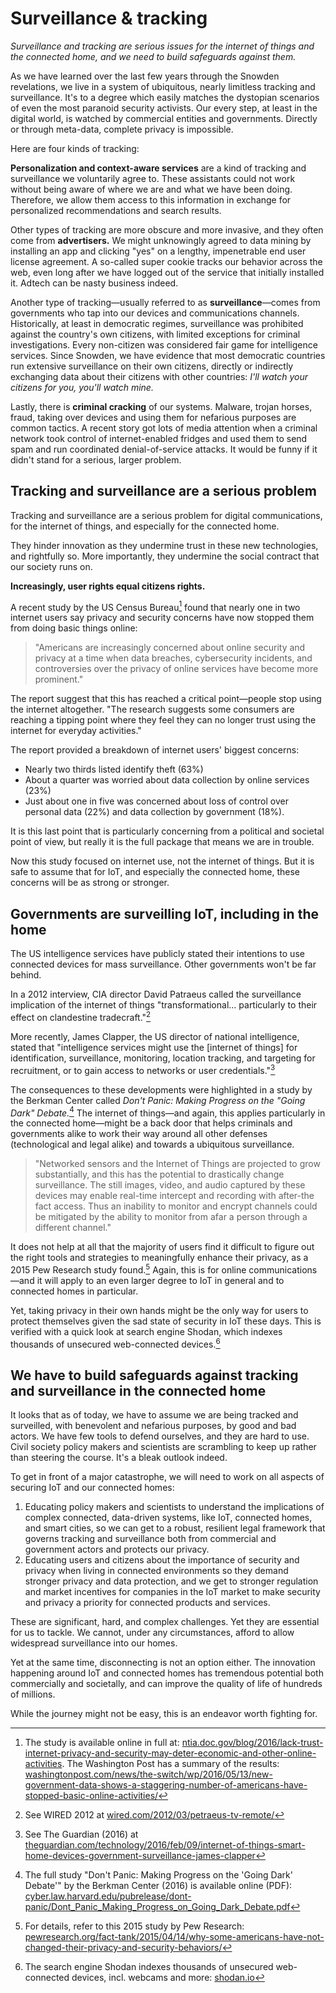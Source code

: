 # Surveillance & tracking

*Surveillance and tracking are serious issues for the internet of things and the connected home, and we need to build safeguards against them.*

As we have learned over the last few years through the Snowden revelations, we live in a system of ubiquitous, nearly limitless tracking and surveillance. It's to a degree which easily matches the dystopian scenarios of even the most paranoid security activists. Our every step, at least in the digital world, is watched by commercial entities and governments. Directly or through meta-data, complete privacy is impossible.

Here are four kinds of tracking:

**Personalization and context-aware services** are a kind of tracking and surveillance we voluntarily agree to. These assistants could not work without being aware of where we are and what we have been doing. Therefore, we allow them access to this information in exchange for personalized recommendations and search results.

Other types of tracking are more obscure and more invasive, and they often come from **advertisers.** We might unknowingly agreed to data mining by installing an app and clicking "yes" on a lengthy, impenetrable end user license agreement. A so-called super cookie tracks our behavior across the web, even long after we have logged out of the service that initially installed it. Adtech can be nasty business indeed.

Another type of tracking—usually referred to as **surveillance**—comes from governments who tap into our devices and communications channels. Historically, at least in democratic regimes, surveillance was prohibited against the country's own citizens, with limited exceptions for criminal investigations. Every non-citizen was considered fair game for intelligence services. Since Snowden, we have evidence that most democratic countries run extensive surveillance on their own citizens,  directly or indirectly exchanging data about their citizens with other countries: *I'll watch your citizens for you, you'll watch mine.*

Lastly, there is **criminal cracking** of our systems. Malware, trojan horses, fraud, taking over devices and using them for nefarious purposes are common tactics. A recent story got lots of media attention when a criminal network took control of internet-enabled fridges and used them to send spam and run coordinated denial-of-service attacks. It would be funny if it didn't stand for a serious, larger problem.

## Tracking and surveillance are a serious problem

Tracking and surveillance are a serious problem for digital communications, for the internet of things, and especially for the connected home.

They hinder innovation as they undermine trust in these new technologies, and rightfully so. More importantly, they undermine the social contract that our society runs on. 

**Increasingly, user rights equal citizens rights.**

A recent study by the US Census Bureau[^1] found that nearly one in two internet users say privacy and security concerns have now stopped them from doing basic things online: 

> "Americans are increasingly concerned about online security and privacy at a time when data breaches, cybersecurity incidents, and controversies over the privacy of online services have become more prominent."

The report suggest that this has reached a critical point—people stop using the internet altogether. "The research suggests some consumers are reaching a tipping point where they feel they can no longer trust using the internet for everyday activities."

The report provided a breakdown of internet users' biggest concerns:

- Nearly two thirds listed identify theft (63%)
- About a quarter was worried about data collection by online services (23%)
- Just about one in five was concerned about loss of control over personal data (22%) and data collection by government (18%).

It is this last point that is particularly concerning from a political and societal point of view, but really it is the full package that means we are in trouble.

Now this study focused on internet use, not the internet of things. But it is safe to assume that for IoT, and especially the connected home, these concerns will be as strong or stronger. 

## Governments are surveilling IoT, including in the home

The US intelligence services have publicly stated their intentions to use connected devices for mass surveillance. Other governments won't be far behind.

In a 2012 interview, CIA director David Patraeus called the surveillance implication of the internet of things "transformational... particularly to their effect on clandestine tradecraft."[^2]

More recently, James Clapper, the US director of national intelligence, stated that "intelligence services might use the [internet of things] for identification, surveillance, monitoring, location tracking, and targeting for recruitment, or to gain access to networks or user credentials."[^3]

The consequences to these developments were highlighted in a study by the Berkman Center called *Don't Panic: Making Progress on the "Going Dark" Debate.*[^4] The internet of things—and again, this applies particularly in the connected home—might be a back door that helps criminals and governments alike to work their way around all other defenses (technological and legal alike) and towards a ubiquitous surveillance. 

> "Networked sensors and the Internet of Things are projected to grow substantially, and this has the potential to drastically change surveillance. The still images, video, and audio captured by these devices may enable real-time intercept and recording with after-the fact access. Thus an inability to monitor and encrypt channels could be mitigated by the ability to monitor from afar a person through a different channel."

It does not help at all that the majority of users find it difficult to figure out the right tools and strategies to meaningfully enhance their privacy, as a 2015 Pew Research study found.[^5] Again, this is for online communications—and it will apply to an even larger degree to IoT in general and to connected homes in particular. 

Yet, taking privacy in their own hands might be the only way for users to protect themselves given the sad state of security in IoT these days. This is verified with a quick look at search engine Shodan, which indexes thousands of unsecured web-connected devices.[^6]

## We have to build safeguards against tracking and surveillance in the connected home

It looks that as of today, we have to assume we are being tracked and surveilled, with benevolent and nefarious purposes, by good and bad actors. We have few tools to defend ourselves, and they are hard to use. Civil society policy makers and scientists are scrambling to keep up rather than steering the course. It's a bleak outlook indeed.

To get in front of a major catastrophe, we will need to work on all aspects of securing IoT and our connected homes:

1. Educating policy makers and scientists to understand the implications of complex connected, data-driven systems, like IoT, connected homes, and smart cities, so we can get to a robust, resilient legal framework that governs tracking and surveillance both from commercial and government actors and protects our privacy.
2. Educating users and citizens about the importance of security and privacy when living in connected environments so they demand stronger privacy and data protection, and we get to stronger regulation and market incentives for companies in the IoT market to make security and privacy a priority for connected products and services.

These are significant, hard, and complex challenges. Yet they are essential for us to tackle. We cannot, under any circumstances, afford to allow widespread surveillance into our homes.

Yet at the same time, disconnecting is not an option either. The innovation happening around IoT and connected homes has tremendous potential both commercially and societally, and can improve the quality of life of hundreds of millions.

While the journey might not be easy, this is an endeavor worth fighting for.


[^1]: The study is available online in full at: [ntia.doc.gov/blog/2016/lack-trust-internet-privacy-and-security-may-deter-economic-and-other-online-activities](https://www.ntia.doc.gov/blog/2016/lack-trust-internet-privacy-and-security-may-deter-economic-and-other-online-activities). The Washington Post has a summary of the results: [washingtonpost.com/news/the-switch/wp/2016/05/13/new-government-data-shows-a-staggering-number-of-americans-have-stopped-basic-online-activities/](https://www.washingtonpost.com/news/the-switch/wp/2016/05/13/new-government-data-shows-a-staggering-number-of-americans-have-stopped-basic-online-activities/) 
[^2]: See WIRED 2012 at [wired.com/2012/03/petraeus-tv-remote/](https://www.wired.com/2012/03/petraeus-tv-remote/)
[^3]: See The Guardian (2016) at [theguardian.com/technology/2016/feb/09/internet-of-things-smart-home-devices-government-surveillance-james-clapper](https://www.theguardian.com/technology/2016/feb/09/internet-of-things-smart-home-devices-government-surveillance-james-clapper)
[^4]: The full study "Don't Panic: Making Progress on the 'Going Dark' Debate'" by the Berkman Center (2016) is available online (PDF): [cyber.law.harvard.edu/pubrelease/dont-panic/Dont_Panic_Making_Progress_on_Going_Dark_Debate.pdf](https://cyber.law.harvard.edu/pubrelease/dont-panic/Dont_Panic_Making_Progress_on_Going_Dark_Debate.pdf)
[^5]: For details, refer to this 2015 study by Pew Research: [pewresearch.org/fact-tank/2015/04/14/why-some-americans-have-not-changed-their-privacy-and-security-behaviors/](http://www.pewresearch.org/fact-tank/2015/04/14/why-some-americans-have-not-changed-their-privacy-and-security-behaviors/)
[^6]: The search engine Shodan indexes thousands of unsecured web-connected devices, incl. webcams and more: [shodan.io](https://www.shodan.io/)



